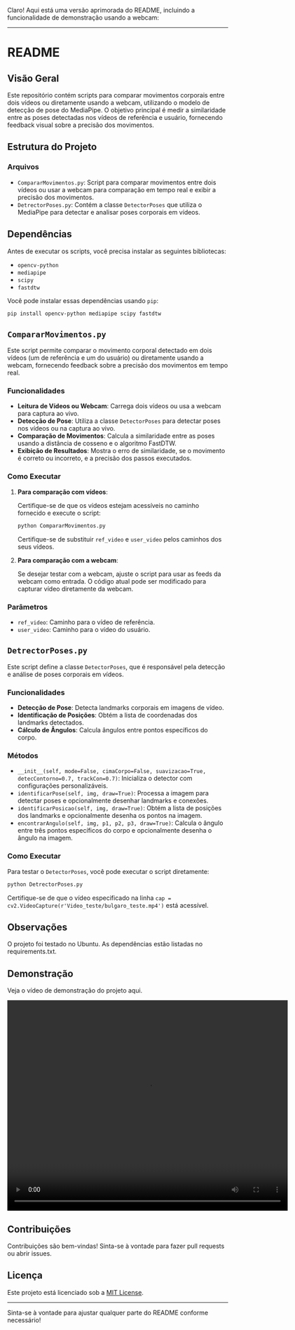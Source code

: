 Claro! Aqui está uma versão aprimorada do README, incluindo a funcionalidade de demonstração usando a webcam:

---

# README

## Visão Geral

Este repositório contém scripts para comparar movimentos corporais entre dois vídeos ou diretamente usando a webcam, utilizando o modelo de detecção de pose do MediaPipe. O objetivo principal é medir a similaridade entre as poses detectadas nos vídeos de referência e usuário, fornecendo feedback visual sobre a precisão dos movimentos.

## Estrutura do Projeto

### Arquivos

- `CompararMovimentos.py`: Script para comparar movimentos entre dois vídeos ou usar a webcam para comparação em tempo real e exibir a precisão dos movimentos.
- `DetrectorPoses.py`: Contém a classe `DetectorPoses` que utiliza o MediaPipe para detectar e analisar poses corporais em vídeos.

## Dependências

Antes de executar os scripts, você precisa instalar as seguintes bibliotecas:

- `opencv-python`
- `mediapipe`
- `scipy`
- `fastdtw`

Você pode instalar essas dependências usando `pip`:

```bash
pip install opencv-python mediapipe scipy fastdtw
```

## `CompararMovimentos.py`

Este script permite comparar o movimento corporal detectado em dois vídeos (um de referência e um do usuário) ou diretamente usando a webcam, fornecendo feedback sobre a precisão dos movimentos em tempo real.

### Funcionalidades

- **Leitura de Vídeos ou Webcam**: Carrega dois vídeos ou usa a webcam para captura ao vivo.
- **Detecção de Pose**: Utiliza a classe `DetectorPoses` para detectar poses nos vídeos ou na captura ao vivo.
- **Comparação de Movimentos**: Calcula a similaridade entre as poses usando a distância de cosseno e o algoritmo FastDTW.
- **Exibição de Resultados**: Mostra o erro de similaridade, se o movimento é correto ou incorreto, e a precisão dos passos executados.

### Como Executar

1. **Para comparação com vídeos**:

    Certifique-se de que os vídeos estejam acessíveis no caminho fornecido e execute o script:

    ```bash
    python CompararMovimentos.py
    ```

    Certifique-se de substituir `ref_video` e `user_video` pelos caminhos dos seus vídeos.

2. **Para comparação com a webcam**:

    Se desejar testar com a webcam, ajuste o script para usar as feeds da webcam como entrada. O código atual pode ser modificado para capturar vídeo diretamente da webcam.

### Parâmetros

- `ref_video`: Caminho para o vídeo de referência.
- `user_video`: Caminho para o vídeo do usuário.

## `DetrectorPoses.py`

Este script define a classe `DetectorPoses`, que é responsável pela detecção e análise de poses corporais em vídeos.

### Funcionalidades

- **Detecção de Pose**: Detecta landmarks corporais em imagens de vídeo.
- **Identificação de Posições**: Obtém a lista de coordenadas dos landmarks detectados.
- **Cálculo de Ângulos**: Calcula ângulos entre pontos específicos do corpo.

### Métodos

- `__init__(self, mode=False, cimaCorpo=False, suavizacao=True, detecContorno=0.7, trackCon=0.7)`: Inicializa o detector com configurações personalizáveis.
- `identificarPose(self, img, draw=True)`: Processa a imagem para detectar poses e opcionalmente desenhar landmarks e conexões.
- `identificarPosicao(self, img, draw=True)`: Obtém a lista de posições dos landmarks e opcionalmente desenha os pontos na imagem.
- `encontrarAngulo(self, img, p1, p2, p3, draw=True)`: Calcula o ângulo entre três pontos específicos do corpo e opcionalmente desenha o ângulo na imagem.

### Como Executar

Para testar o `DetectorPoses`, você pode executar o script diretamente:

```bash
python DetrectorPoses.py
```

Certifique-se de que o vídeo especificado na linha `cap = cv2.VideoCapture(r'Video_teste/bulgaro_teste.mp4')` está acessível.

## Observações
O projeto foi testado no Ubuntu. As dependências estão listadas no requirements.txt.

## Demonstração
Veja o vídeo de demonstração do projeto aqui.

<video width="640" height="480" controls>
  <source src="https://github.com/belokelvin/ComparadorDePoses/raw/main/Video_teste/Teste_demo.mp4" type="video/mp4">
</video>



## Contribuições

Contribuições são bem-vindas! Sinta-se à vontade para fazer pull requests ou abrir issues.

## Licença

Este projeto está licenciado sob a [MIT License](LICENSE).

---

Sinta-se à vontade para ajustar qualquer parte do README conforme necessário!
